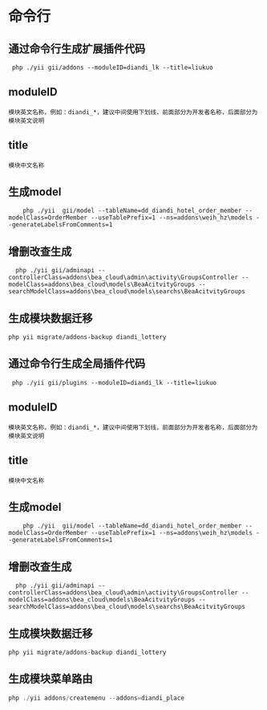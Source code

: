 # 命令行

## 通过命令行生成扩展插件代码


```
 php ./yii gii/addons --moduleID=diandi_lk --title=liukuo

```

## moduleID 

    模块英文名称，例如：diandi_*，建议中间使用下划线，前面部分为开发者名称，后面部分为模块英文说明

## title

    模块中文名称


## 生成model

```
    php ./yii  gii/model --tableName=dd_diandi_hotel_order_member --modelClass=OrderMember --useTablePrefix=1 --ns=addons\weih_hz\models --generateLabelsFromComments=1  
```

## 增删改查生成

```
  php ./yii gii/adminapi --controllerClass=addons\bea_cloud\admin\activity\GroupsController --modelClass=addons\bea_cloud\models\BeaAcitvityGroups --searchModelClass=addons\bea_cloud\models\searchs\BeaAcitvityGroups  
```

## 生成模块数据迁移

```
php yii migrate/addons-backup diandi_lottery

```



## 通过命令行生成全局插件代码


```
 php ./yii gii/plugins --moduleID=diandi_lk --title=liukuo

```

## moduleID

    模块英文名称，例如：diandi_*，建议中间使用下划线，前面部分为开发者名称，后面部分为模块英文说明

## title

    模块中文名称


## 生成model

```
    php ./yii  gii/model --tableName=dd_diandi_hotel_order_member --modelClass=OrderMember --useTablePrefix=1 --ns=addons\weih_hz\models --generateLabelsFromComments=1  
```

## 增删改查生成

```
  php ./yii gii/adminapi --controllerClass=addons\bea_cloud\admin\activity\GroupsController --modelClass=addons\bea_cloud\models\BeaAcitvityGroups --searchModelClass=addons\bea_cloud\models\searchs\BeaAcitvityGroups  
```

## 生成模块数据迁移

```
php yii migrate/addons-backup diandi_lottery

```

## 生成模块菜单路由

```php
php ./yii addons/createmenu --addons=diandi_place
```
     